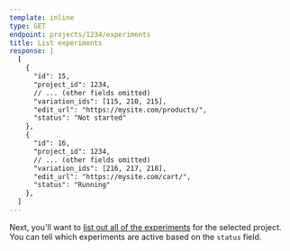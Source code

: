 ```yaml
---
template: inline
type: GET
endpoint: projects/1234/experiments
title: List experiments
response: |
  [
    {
      "id": 15,
      "project_id": 1234,
      // ... (other fields omitted)
      "variation_ids": [115, 210, 215],
      "edit_url": "https://mysite.com/products/",
      "status": "Not started"
    },
    {
      "id": 16,
      "project_id": 1234,
      // ... (other fields omitted)
      "variation_ids": [216, 217, 218],
      "edit_url": "https://mysite.com/cart/",
      "status": "Running"
    },
  ]
---
```


Next, you'll want to [list out all of the experiments](/rest/#list-experiments) for the selected project.  You can tell which experiments are active based on the `status` field.
